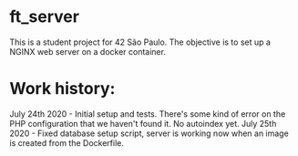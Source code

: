 # ft_server
This is a student project for 42 São Paulo. The objective is to set up a NGINX web server on a docker container.

# Work history:
July 24th 2020 - Initial setup and tests. There's some kind of error on the PHP configuration that we haven't found it. No autoindex yet.
July 25th 2020 - Fixed database setup script, server is working now when an image is created from the Dockerfile.
